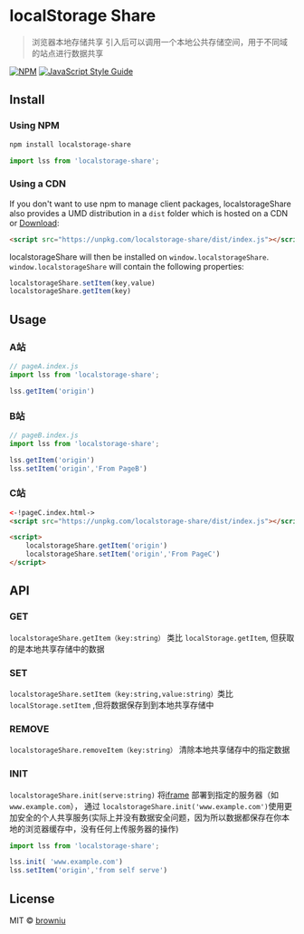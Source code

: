 # localStorage Share
> 浏览器本地存储共享
引入后可以调用一个本地公共存储空间，用于不同域的站点进行数据共享

[![NPM](https://img.shields.io/npm/v/localstorage-share.svg)](https://www.npmjs.com/package/react-autocomplete) [![JavaScript Style Guide](https://img.shields.io/badge/code_style-standard-brightgreen.svg)](https://standardjs.com)

## Install

### Using NPM

```bash
npm install localstorage-share
```
```JavaScript
import lss from 'localstorage-share';
```

### Using a CDN

If you don't want to use npm to manage client packages, localstorageShare also provides a UMD distribution in a `dist` folder which is hosted on a CDN or [Download](https://github.com/browniu/localstorage-share/blob/master/dist/index.js):

```html
<script src="https://unpkg.com/localstorage-share/dist/index.js"></script>
```

localstorageShare will then be installed on `window.localstorageShare`. `window.localstorageShare` will contain the following properties:

```js
localstorageShare.setItem(key,value)
localstorageShare.getItem(key)
```

## Usage

### A站
```JavaScript
// pageA.index.js
import lss from 'localstorage-share';

lss.getItem('origin')
```

### B站
```JavaScript
// pageB.index.js
import lss from 'localstorage-share';

lss.getItem('origin')
lss.setItem('origin','From PageB')
```

### C站
```html
<-!pageC.index.html->
<script src="https://unpkg.com/localstorage-share/dist/index.js"></script>

<script>
    localstorageShare.getItem('origin')
    localstorageShare.setItem('origin','From PageC')
</script>

```

## API

### GET
`localstorageShare.getItem（key:string）` 类比 `localStorage.getItem`, 但获取的是本地共享存储中的数据

### SET
`localstorageShare.setItem（key:string,value:string）`类比`localStorage.setItem` ,但将数据保存到到本地共享存储中

### REMOVE
`localstorageShare.removeItem（key:string）` 清除本地共享储存中的指定数据

### INIT
`localstorageShare.init(serve:string)` 将[iframe](https://github.com/browniu/localstorage-share/blob/master/iframe/index.html) 部署到指定的服务器（如`www.example.com`），
通过 `localstorageShare.init('www.example.com')`使用更加安全的个人共享服务(实际上并没有数据安全问题，因为所以数据都保存在你本地的浏览器缓存中，没有任何上传服务器的操作)

```JavaScript
import lss from 'localstorage-share';

lss.init( 'www.example.com')
lss.setItem('origin','from self serve')
```

## License
MIT © [browniu](https://github.com/browniu)
